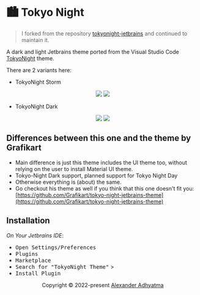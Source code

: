 # 🏙 Tokyo Night
> I forked from the repository [tokyonight-jetbrains](https://github.com/alexadhy/tokyonight-jetbrains) and continued to maintain it.

<!-- Plugin description -->

A dark and light Jetbrains theme ported from the Visual Studio Code [TokyoNight](https://github.com/enkia/tokyo-night-vscode-theme) theme.

There are 2 variants here:

- TokyoNight Storm

<p align="center">
    <img src="static/golang_tokyonight_storm.png"/>
    <img src="static/python_tokyonight_storm.png"/>
</p>

- TokyoNight Dark

<p align="center">
    <img src="static/golang_tokyonight_dark.png"/>
    <img src="static/python_tokyonight_dark.png"/>
</p>

## Differences between this one and the theme by Grafikart

- Main difference is just this theme includes the UI theme too, without relying on the user to install Material UI theme. 
- Tokyo-Night Dark support, planned support for Tokyo Night Day
- Otherwise everything is (about) the same. 
- Go checkout his theme as well if you think that this one doesn't fit you: [https://github.com/Grafikart/tokyo-night-jetbrains-theme](https://github.com/Grafikart/tokyo-night-jetbrains-theme)

## Installation

*On Your Jetbrains IDE*:

- <kbd>Open Settings/Preferences</kbd>
- <kbd>Plugins</kbd>
- <kbd>Marketplace</kbd>
- <kbd>Search for "TokyoNight Theme"</kbd> >
- <kbd>Install Plugin</kbd>

<p align="center">Copyright &copy; 2022-present <a href="https://github.com/alexadhy" target="_blank">Alexander Adhyatma</a>

<!-- Plugin description end -->